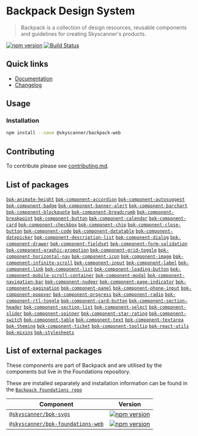 # Backpack Design System

> Backpack is a collection of design resources, reusable components and guidelines for creating Skyscanner's products.

[![npm version](https://badge.fury.io/js/@skyscanner%2Fbackpack-web.svg)](https://badge.fury.io/js/@skyscanner%2Fbackpack-web)
[![Build Status](https://github.com/Skyscanner/backpack/workflows/Backpack%20CI/badge.svg)](https://github.com/Skyscanner/backpack/actions)

## Quick links

- [Documentation](https://www.skyscanner.design/)
- [Changelog](https://github.com/Skyscanner/backpack/releases)

## Usage

### Installation

```sh
npm install --save @skyscanner/backpack-web
```

## Contributing

To contribute please see [contributing.md](CONTRIBUTING.md).

## List of packages

[`bpk-animate-height`](/packages/bpk-animate-height)
[`bpk-component-accordion`](/packages/bpk-component-accordion)
[`bpk-component-autosuggest`](/packages/bpk-component-autosuggest)
[`bpk-component-badge`](/packages/bpk-component-badge)
[`bpk-component-banner-alert`](/packages/bpk-component-banner-alert)
[`bpk-component-barchart`](/packages/bpk-component-barchart)
[`bpk-component-blockquote`](/packages/bpk-component-blockquote)
[`bpk-component-breadcrumb`](/packages/bpk-component-breadcrumb)
[`bpk-component-breakpoint`](/packages/bpk-component-breakpoint)
[`bpk-component-button`](/packages/bpk-component-button)
[`bpk-component-calendar`](/packages/bpk-component-calendar)
[`bpk-component-card`](/packages/bpk-component-card)
[`bpk-component-checkbox`](/packages/bpk-component-checkbox)
[`bpk-component-chip`](/packages/bpk-component-chip)
[`bpk-component-close-button`](/packages/bpk-component-close-button)
[`bpk-component-code`](/packages/bpk-component-code)
[`bpk-component-datatable`](/packages/bpk-component-datatable)
[`bpk-component-datepicker`](/packages/bpk-component-datepicker)
[`bpk-component-description-list`](/packages/bpk-component-description-list)
[`bpk-component-dialog`](/packages/bpk-component-dialog)
[`bpk-component-drawer`](/packages/bpk-component-drawer)
[`bpk-component-fieldset`](/packages/bpk-component-fieldset)
[`bpk-component-form-validation`](/packages/bpk-component-form-validation)
[`bpk-component-graphic-promotion`](/packages/bpk-component-graphic-promotion)
[`bpk-component-grid-toggle`](/packages/bpk-component-grid-toggle)
[`bpk-component-horizontal-nav`](/packages/bpk-component-horizontal-nav)
[`bpk-component-icon`](/packages/bpk-component-icon)
[`bpk-component-image`](/packages/bpk-component-image)
[`bpk-component-infinite-scroll`](/packages/bpk-component-infinite-scroll)
[`bpk-component-input`](/packages/bpk-component-input)
[`bpk-component-label`](/packages/bpk-component-label)
[`bpk-component-link`](/packages/bpk-component-link)
[`bpk-component-list`](/packages/bpk-component-list)
[`bpk-component-loading-button`](/packages/bpk-component-loading-button)
[`bpk-component-mobile-scroll-container`](/packages/bpk-component-mobile-scroll-container)
[`bpk-component-modal`](/packages/bpk-component-modal)
[`bpk-component-navigation-bar`](/packages/bpk-component-navigation-bar)
[`bpk-component-nudger`](/packages/bpk-component-nudger)
[`bpk-component-page-indicator`](/packages/bpk-component-page-indicator)
[`bpk-component-pagination`](/packages/bpk-component-pagination)
[`bpk-component-panel`](/packages/bpk-component-panel)
[`bpk-component-phone-input`](/packages/bpk-component-phone-input)
[`bpk-component-popover`](/packages/bpk-component-popover)
[`bpk-component-progress`](/packages/bpk-component-progress)
[`bpk-component-radio`](/packages/bpk-component-radio)
[`bpk-component-rtl-toggle`](/packages/bpk-component-rtl-toggle)
[`bpk-component-card-button`](/packages/bpk-component-card-button)
[`bpk-component-section-header`](/packages/bpk-component-section-header)
[`bpk-component-section-list`](/packages/bpk-component-section-list)
[`bpk-component-select`](/packages/bpk-component-select)
[`bpk-component-slider`](/packages/bpk-component-slider)
[`bpk-component-spinner`](/packages/bpk-component-spinner)
[`bpk-component-star-rating`](/packages/bpk-component-star-rating)
[`bpk-component-switch`](/packages/bpk-component-switch)
[`bpk-component-table`](/packages/bpk-component-table)
[`bpk-component-text`](/packages/bpk-component-text)
[`bpk-component-textarea`](/packages/bpk-component-textarea)
[`bpk-theming`](/packages/bpk-theming)
[`bpk-component-ticket`](/packages/bpk-component-ticket)
[`bpk-component-tooltip`](/packages/bpk-component-tooltip)
[`bpk-react-utils`](/packages/bpk-react-utils)
[`bpk-mixins`](/packages/bpk-mixins)
[`bpk-stylesheets`](/packages/bpk-stylesheets)

## List of external packages

These components are part of Backpack and are utilised by the components but live in the Foundations repository.

These are installed separately and installation information can be found in the [`Backpack Foundations repo`](https://github.com/Skyscanner/backpack-foundations)

| Component                                                                                                                      | Version                                                                                                                                          |
| ------------------------------------------------------------------------------------------------------------------------------ | ------------------------------------------------------------------------------------------------------------------------------------------------ |
| [`@skyscanner/bpk-svgs`](https://github.com/Skyscanner/backpack-foundations/tree/main/packages/bpk-svgs)                       | [![npm version](https://badge.fury.io/js/%40skyscanner%2Fbpk-svgs.svg)](https://badge.fury.io/js/%40skyscanner%2Fbpk-svgs)                       |
| [`@skyscanner/bpk-foundations-web`](https://github.com/Skyscanner/backpack-foundations/tree/main/packages/bpk-foundations-web) | [![npm version](https://badge.fury.io/js/%40skyscanner%2Fbpk-foundations-web.svg)](https://badge.fury.io/js/%40skyscanner%2Fbpk-foundations-web) |
